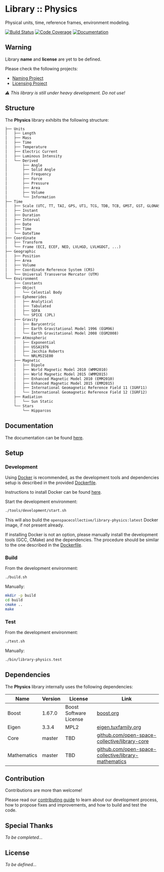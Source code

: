 Library :: Physics
==================

Physical units, time, reference frames, environment modeling.

[![Build Status](https://travis-ci.com/open-space-collective/library-physics.svg?branch=master)](https://travis-ci.com/open-space-collective/library-physics)
[![Code Coverage](https://codecov.io/gh/open-space-collective/library-physics/branch/master/graph/badge.svg)](https://codecov.io/gh/open-space-collective/library-physics)
[![Documentation](https://readthedocs.org/projects/docs/badge/?version=latest)](https://open-space-collective.github.io/library-physics)

## Warning

Library **name** and **license** are yet to be defined.

Please check the following projects:

- [Naming Project](https://github.com/orgs/open-space-collective/projects/1)
- [Licensing Project](https://github.com/orgs/open-space-collective/projects/2)

*⚠ This library is still under heavy development. Do not use!*

## Structure

The **Physics** library exhibits the following structure:

```txt
├── Units
│   ├── Length
│   ├── Mass
│   ├── Time
│   ├── Temperature
│   ├── Electric Current
│   ├── Luminous Intensity
│   └── Derived
│       ├── Angle
│       ├── Solid Angle
│       ├── Frequency
│       ├── Force
│       ├── Pressure
│       ├── Area
│       ├── Volume
│       └── Information
├── Time
│   ├── Scale (UTC, TT, TAI, GPS, UT1, TCG, TDB, TCB, GMST, GST, GLONASS, QZSS, BDT, IRNSS)
│   ├── Instant
│   ├── Duration
│   ├── Interval
│   ├── Date
│   ├── Time
│   └── DateTime
├── Coordinate
│   ├── Transform
│   └── Frame (ECI, ECEF, NED, LVLHGD, LVLHGDGT, ...)
├── Geographic
│   ├── Position
│   ├── Area
│   ├── Volume
│   ├── Coordinate Reference System (CRS)
│   └── Universal Transverse Mercator (UTM)
└── Environment
    ├── Constants
    ├── Object
    │   └── Celestial Body
    ├── Ephemerides
    │   ├── Analytical
    │   ├── Tabulated
    │   ├── SOFA
    │   └── SPICE (JPL)
    ├── Gravity
    │   ├── Barycentric
    │   ├── Earth Gravitational Model 1996 (EGM96)
    │   └── Earth Gravitational Model 2008 (EGM2008)
    ├── Atmospheric
    │   ├── Exponential
    │   ├── USSA1976
    │   ├── Jacchia Roberts
    │   └── NRLMSISE00
    ├── Magnetic
    │   ├── Dipole
    │   ├── World Magnetic Model 2010 (WMM2010)
    │   ├── World Magnetic Model 2015 (WMM2015)
    │   ├── Enhanced Magnetic Model 2010 (EMM2010)
    │   ├── Enhanced Magnetic Model 2015 (EMM2015)
    │   ├── International Geomagnetic Reference Field 11 (IGRF11)
    │   └── International Geomagnetic Reference Field 12 (IGRF12)
    ├── Radiation
    │   └── Sun Static
    └── Stars
        └── Hipparcos
```

## Documentation

The documentation can be found [here](https://open-space-collective.github.io/library-physics).

## Setup

### Development

Using [Docker](https://www.docker.com) is recommended, as the development tools and dependencies setup is described in the provided [Dockerfile](./tools/development/docker/Dockerfile).

Instructions to install Docker can be found [here](https://docs.docker.com/install/).

Start the development environment:

```bash
./tools/development/start.sh
```

This will also build the `openspacecollective/library-physics:latest` Docker image, if not present already.

If installing Docker is not an option, please manually install the development tools (GCC, CMake) and the dependencies.
The procedure should be similar to the one described in the [Dockerfile](./tools/development/docker/Dockerfile).

### Build

From the development environment:

```bash
./build.sh
```

Manually:

```bash
mkdir -p build
cd build
cmake ..
make
```

### Test

From the development environment:

```bash
./test.sh
```

Manually:

```bash
./bin/library-physics.test
```

## Dependencies

The **Physics** library internally uses the following dependencies:

| Name        | Version | License                | Link                                                                                                                 |
|-------------|---------|------------------------|----------------------------------------------------------------------------------------------------------------------|
| Boost       | 1.67.0  | Boost Software License | [boost.org](https://www.boost.org)                                                                                   |
| Eigen       | 3.3.4   | MPL2                   | [eigen.tuxfamily.org](http://eigen.tuxfamily.org/index.php)                                                          |
| Core        | master  | TBD                    | [github.com/open-space-collective/library-core](https://github.com/open-space-collective/library-core)               |
| Mathematics | master  | TBD                    | [github.com/open-space-collective/library-mathematics](https://github.com/open-space-collective/library-mathematics) |

## Contribution

Contributions are more than welcome!

Please read our [contributing guide](CONTRIBUTING.md) to learn about our development process, how to propose fixes and improvements, and how to build and test the code.

## Special Thanks

*To be completed...*

## License

*To be defined...*